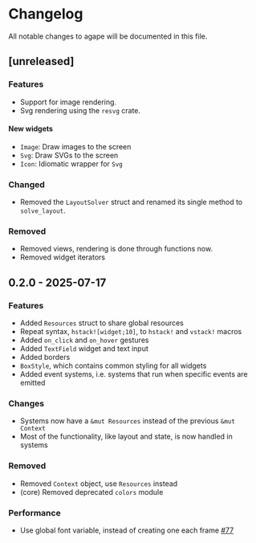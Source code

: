 # Changelog

All notable changes to agape will be documented in this file.

## [unreleased]

### Features

- Support for image rendering.
- Svg rendering using the `resvg` crate.

#### New widgets

- `Image`: Draw images to the screen
- `Svg`: Draw SVGs to the screen
- `Icon`: Idiomatic wrapper for `Svg`

### Changed

- Removed the `LayoutSolver` struct and renamed its single method to `solve_layout`.

### Removed

- Removed views, rendering is done through functions now.
- Removed widget iterators

## 0.2.0 - 2025-07-17

### Features

- Added `Resources` struct to share global resources
- Repeat syntax, `hstack![widget;10]`, to `hstack!` and `vstack!` macros
- Added `on_click` and `on_hover` gestures
- Added `TextField` widget and text input
- Added borders
- `BoxStyle`, which contains common styling for all widgets
- Added event systems, i.e. systems that run when specific events are emitted

### Changes

- Systems now have a `&mut Resources` instead of the previous `&mut Context`
- Most of the functionality, like layout and state, is now handled in systems

### Removed

- Removed `Context` object, use `Resources` instead
- (core) Removed deprecated `colors` module

### Performance

- Use global font variable, instead of creating one each frame [#77](https://github.com/snubwoody/agape-rs/pull/77)
